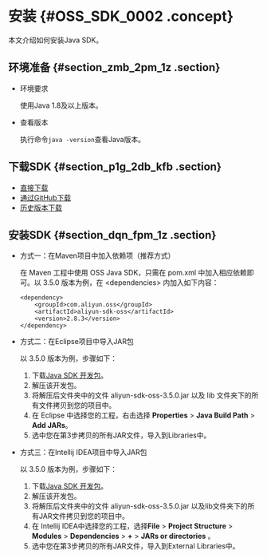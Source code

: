 # 安装 {#OSS_SDK_0002 .concept}

本文介绍如何安装Java SDK。

## 环境准备 {#section_zmb_2pm_1z .section}

-   环境要求

    使用Java 1.8及以上版本。

-   查看版本

    执行命令`java -version`查看Java版本。


## 下载SDK {#section_p1g_2db_kfb .section}

-   [直接下载](http://gosspublic.alicdn.com/sdks/java/aliyun_java_sdk_3.5.0.zip)
-   [通过GitHub下载](https://github.com/aliyun/aliyun-oss-java-sdk)
-   [历史版本下载](https://github.com/aliyun/aliyun-oss-java-sdk/releases)

## 安装SDK {#section_dqn_fpm_1z .section}

-   方式一：在Maven项目中加入依赖项（推荐方式）

    在 Maven 工程中使用 OSS Java SDK，只需在 pom.xml 中加入相应依赖即可。以 3.5.0 版本为例，在 <dependencies\> 内加入如下内容：

    ``` {#codeblock_dv4_mv0_a77}
    <dependency>
        <groupId>com.aliyun.oss</groupId>
        <artifactId>aliyun-sdk-oss</artifactId>
        <version>2.8.3</version>
    </dependency>
    ```

-   方式二：在Eclipse项目中导入JAR包

    以 3.5.0 版本为例，步骤如下：

    1.  下载[Java SDK 开发包](http://gosspublic.alicdn.com/sdks/java/aliyun_java_sdk_3.5.0.zip)。
    2.  解压该开发包。
    3.  将解压后文件夹中的文件 aliyun-sdk-oss-3.5.0.jar 以及 lib 文件夹下的所有文件拷贝到您的项目中。
    4.  在 Eclipse 中选择您的工程，右击选择 **Properties** \> **Java Build Path** \> **Add JARs**。
    5.  选中您在第3步拷贝的所有JAR文件，导入到Libraries中。
-   方式三：在Intellij IDEA项目中导入JAR包

    以 3.5.0 版本为例，步骤如下：

    1.  下载[Java SDK 开发包](http://gosspublic.alicdn.com/sdks/java/aliyun_java_sdk_3.5.0.zip)。
    2.  解压该开发包。
    3.  将解压后文件夹中的文件 aliyun-sdk-oss-3.5.0.jar 以及lib文件夹下的所有JAR文件拷贝到您的项目中。
    4.  在 Intellij IDEA中选择您的工程，选择**File** \> **Project Structure** \> **Modules** \> **Dependencies** \> **+** \> **JARs or directories** 。
    5.  选中您在第3步拷贝的所有JAR文件，导入到External Libraries中。

